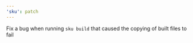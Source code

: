```yaml
---
'sku': patch
---
```


Fix a bug when running `sku build` that caused the copying of built files to fail
